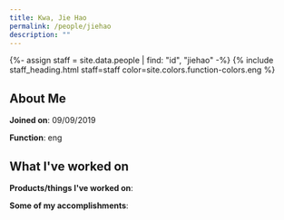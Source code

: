 ```yaml
---
title: Kwa, Jie Hao
permalink: /people/jiehao
description: ""
---
```


{%- assign staff = site.data.people | find: "id", "jiehao" -%}
{% include staff_heading.html staff=staff color=site.colors.function-colors.eng %}

## About Me

**Joined on**: 09/09/2019

**Function**: eng

## What I've worked on

**Products/things I've worked on**:


**Some of my accomplishments**:

